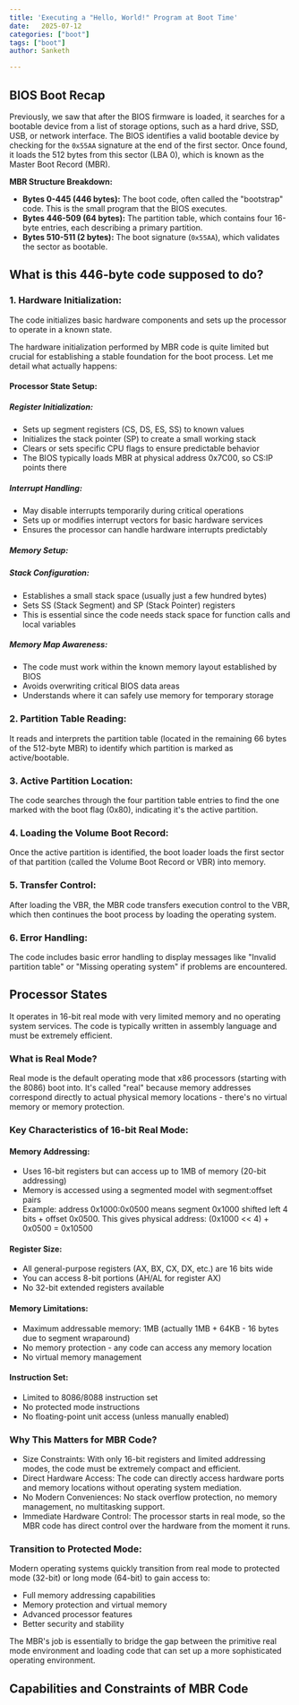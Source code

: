 ```yaml
---
title: 'Executing a "Hello, World!" Program at Boot Time'
date:   2025-07-12
categories: ["boot"]
tags: ["boot"]
author: Sanketh

---
```


## BIOS Boot Recap

Previously, we saw that after the BIOS firmware is loaded, it searches for a bootable device from a list of storage options, such as a hard drive, SSD, USB, or network interface. The BIOS identifies a valid bootable device by checking for the `0x55AA` signature at the end of the first sector. Once found, it loads the 512 bytes from this sector (LBA 0), which is known as the Master Boot Record (MBR).

**MBR Structure Breakdown:**

- **Bytes 0-445 (446 bytes):** The boot code, often called the "bootstrap" code. This is the small program that the BIOS executes.
- **Bytes 446-509 (64 bytes):** The partition table, which contains four 16-byte entries, each describing a primary partition.
- **Bytes 510-511 (2 bytes):** The boot signature (`0x55AA`), which validates the sector as bootable.

## What is this 446-byte code supposed to do?

### 1. Hardware Initialization:

The code initializes basic hardware components and sets up the processor to operate in a known state.

The hardware initialization performed by MBR code is quite limited but crucial for establishing a stable foundation for the boot process. Let me detail what actually happens:

#### Processor State Setup:

##### Register Initialization:
- Sets up segment registers (CS, DS, ES, SS) to known values
- Initializes the stack pointer (SP) to create a small working stack
- Clears or sets specific CPU flags to ensure predictable behavior
- The BIOS typically loads MBR at physical address 0x7C00, so CS:IP points there

##### Interrupt Handling:

- May disable interrupts temporarily during critical operations
- Sets up or modifies interrupt vectors for basic hardware services
- Ensures the processor can handle hardware interrupts predictably

##### Memory Setup:

##### Stack Configuration:

- Establishes a small stack space (usually just a few hundred bytes)
- Sets SS (Stack Segment) and SP (Stack Pointer) registers
- This is essential since the code needs stack space for function calls and local variables

##### Memory Map Awareness:

- The code must work within the known memory layout established by BIOS
- Avoids overwriting critical BIOS data areas
- Understands where it can safely use memory for temporary storage

### 2. Partition Table Reading:

It reads and interprets the partition table (located in the remaining 66 bytes of the 512-byte MBR) to identify which partition is marked as active/bootable.

### 3. Active Partition Location:

The code searches through the four partition table entries to find the one marked with the boot flag (0x80), indicating it's the active partition.

### 4. Loading the Volume Boot Record:

Once the active partition is identified, the boot loader loads the first sector of that partition (called the Volume Boot Record or VBR) into memory.

### 5. Transfer Control:

After loading the VBR, the MBR code transfers execution control to the VBR, which then continues the boot process by loading the operating system.

### 6. Error Handling:

The code includes basic error handling to display messages like "Invalid partition table" or "Missing operating system" if problems are encountered.

## Processor States

It operates in 16-bit real mode with very limited memory and no operating system services. The code is typically written in assembly language and must be extremely efficient.

### What is Real Mode?

Real mode is the default operating mode that x86 processors (starting with the 8086) boot into. It's called "real" because memory addresses correspond directly to actual physical memory locations - there's no virtual memory or memory protection.

### Key Characteristics of 16-bit Real Mode:

#### Memory Addressing:

- Uses 16-bit registers but can access up to 1MB of memory (20-bit addressing)
- Memory is accessed using a segmented model with segment:offset pairs
- Example: address 0x1000:0x0500 means segment 0x1000 shifted left 4 bits + offset 0x0500. This gives physical address: (0x1000 << 4) + 0x0500 = 0x10500

#### Register Size:

- All general-purpose registers (AX, BX, CX, DX, etc.) are 16 bits wide
- You can access 8-bit portions (AH/AL for register AX)
- No 32-bit extended registers available

#### Memory Limitations:

- Maximum addressable memory: 1MB (actually 1MB + 64KB - 16 bytes due to segment wraparound)
- No memory protection - any code can access any memory location
- No virtual memory management

#### Instruction Set:

- Limited to 8086/8088 instruction set
- No protected mode instructions
- No floating-point unit access (unless manually enabled)

### Why This Matters for MBR Code?

- Size Constraints: With only 16-bit registers and limited addressing modes, the code must be extremely compact and efficient.
- Direct Hardware Access: The code can directly access hardware ports and memory locations without operating system mediation.
- No Modern Conveniences: No stack overflow protection, no memory management, no multitasking support.
- Immediate Hardware Control: The processor starts in real mode, so the MBR code has direct control over the hardware from the moment it runs.

### Transition to Protected Mode:

Modern operating systems quickly transition from real mode to protected mode (32-bit) or long mode (64-bit) to gain access to:

- Full memory addressing capabilities
- Memory protection and virtual memory
- Advanced processor features
- Better security and stability

The MBR's job is essentially to bridge the gap between the primitive real mode environment and loading code that can set up a more sophisticated operating environment.

## Capabilities and Constraints of MBR Code




[^0x7C00]: The BIOS loads the 510‑byte sector to segment:offset 0000:7C00, which equals physical address 0x7C00. The lower 2 KB of RAM (0x0000–07FF) already hosts the interrupt‑vector table and the BIOS Data Area, so 0x7C00 was the first convenient free gap on the original IBM PC—and the convention stuck. Immediately on entry the stub usually copies itself downward to something like 0x0600 (or 0x0500). That frees 0x7C00 so it can be overwritten by the Volume Boot Record (VBR) from the active partition that the stub is about to load. The destination (0x0600–07BF) lies safely below 0x7C00 and above the BIOS Data Area, so nothing important is overwritten. It tansfers control (jmp 0x0000:0x7C00) so the OS-specific stage-1½/2 bootloader can continue.